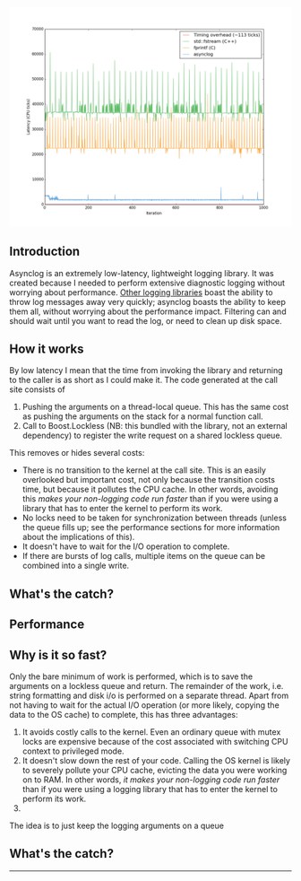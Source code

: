 ![Performance chart](doc/images/performance_periodic_calls.png)

Introduction
------------
Asynclog is an extremely low-latency, lightweight logging library. It
was created because I needed to perform extensive diagnostic logging
without worrying about performance. [Other logging
libraries](http://www.pantheios.org/performance.html) boast the ability
to throw log messages away very quickly; asynclog boasts the ability to
keep them all, without worrying about the performance impact. Filtering
can and should wait until you want to read the log, or need to clean up disk
space.

How it works
------------
By low latency I mean that the time from invoking the library and returning
to the caller is as short as I could make it. The code generated at the
call site consists of

1. Pushing the arguments on a thread-local queue. This has the same cost
   as pushing the arguments on the stack for a normal function call.
2. Call to Boost.Lockless (NB: this bundled with the library, not an
   external dependency) to register the write request on a shared
   lockless queue.

This removes or hides several costs:

* There is no transition to the kernel at the call site. This is an
  easily overlooked but important cost, not only because the transition
  costs time, but because it pollutes the CPU cache. In other words,
  avoiding this *makes your non-logging code run faster* than if you
  were using a library that has to enter the kernel to perform its
  work.
* No locks need to be taken for synchronization between threads (unless
  the queue fills up; see the performance sections for more information
  about the implications of this).
* It doesn't have to wait for the I/O operation to complete.
* If there are bursts of log calls, multiple items on the queue can be
  combined into a single write.

What's the catch?
-----------------


Performance
-----------

Why is it so fast?
------------------

Only the
bare minimum of work is performed, which is to save the arguments on a
lockless queue and return. The remainder of the work, i.e. string
formatting and disk i/o is performed on a separate thread. Apart from
not having to wait for the actual I/O operation (or more likely, copying
the data to the OS cache) to complete, this has three advantages:

1. It avoids costly calls to the kernel. Even an ordinary queue with
   mutex locks are expensive because of the cost associated with
   switching CPU context to privileged mode.
2. It doesn't slow down the rest of your code. Calling the OS kernel is
   likely to severely pollute your CPU cache, evicting the data you were
   working on to RAM. In other words, *it makes your non-logging code
   run faster* than if you were using a logging library that has to
   enter the kernel to perform its work.
3. 

The idea is to
just keep the logging arguments on a queue

What's the catch?
-----------------



------------------

